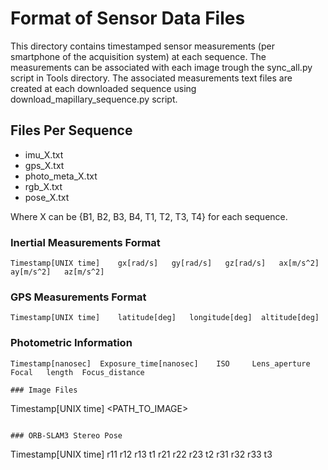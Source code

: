 # Format of Sensor Data Files

This directory contains timestamped sensor measurements (per smartphone of the acquisition system) at each sequence. The measurements can be associated with each image trough the sync_all.py script in Tools directory. The associated measurements text files are created at each downloaded sequence using download_mapillary_sequence.py script. 

## Files Per Sequence

- imu_X.txt
- gps_X.txt
- photo_meta_X.txt
- rgb_X.txt
- pose_X.txt


Where X can be {B1, B2, B3, B4, T1, T2, T3, T4} for each sequence.

### Inertial Measurements Format

```
Timestamp[UNIX time]	gx[rad/s]	gy[rad/s]	gz[rad/s]	ax[m/s^2]	ay[m/s^2]	az[m/s^2]	
```

### GPS Measurements Format

```
Timestamp[UNIX time]	latitude[deg]	longitude[deg]	altitude[deg]
```

### Photometric Information
```
Timestamp[nanosec]	Exposure_time[nanosec]	  ISO     Lens_aperture   Focal   length  Focus_distance

### Image Files
```
Timestamp[UNIX time]	<PATH_TO_IMAGE>
```

### ORB-SLAM3 Stereo Pose
```
Timestamp[UNIX time]	r11	r12	r13	t1	r21	r22	r23	t2	r31	r32	r33	t3
```

